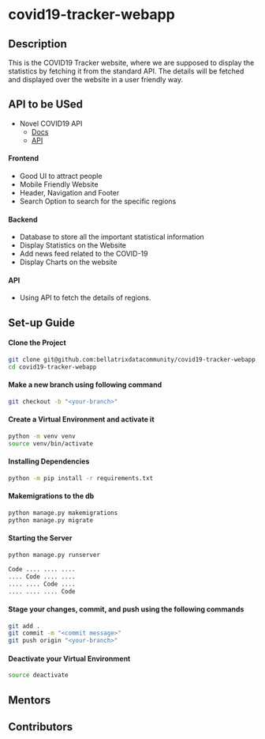 # covid19-tracker-webapp

## Description
This is the COVID19 Tracker website, where we are supposed to display the statistics by fetching it from the standard API. The details will be fetched and displayed over the website in a user friendly way.

## API to be USed
- Novel COVID19 API
  - [Docs](https://disease.sh/docs)
  - [API](https://disease.sh/v2/all)

#### Frontend
- Good UI to attract people
- Mobile Friendly Website
- Header, Navigation and Footer
- Search Option to search for the specific regions

#### Backend
- Database to store all the important statistical information
- Display Statistics on the Website
- Add news feed related to the COVID-19
- Display Charts on the website

#### API
- Using API to fetch the details of regions.

## Set-up Guide

#### Clone the Project
```sh
git clone git@github.com:bellatrixdatacommunity/covid19-tracker-webapp.git
cd covid19-tracker-webapp
```

#### Make a new branch using following command
```sh
git checkout -b "<your-branch>"
```

#### Create a Virtual Environment and activate it
```sh
python -m venv venv
source venv/bin/activate
```

#### Installing Dependencies
```sh
python -m pip install -r requirements.txt
```

#### Makemigrations to the db
```sh
python manage.py makemigrations
python manage.py migrate
```

#### Starting the Server
```sh
python manage.py runserver
```

```txt
Code .... .... ....
.... Code .... ....
.... .... Code ....
.... .... .... Code
```

#### Stage your changes, commit, and push using the following commands
```sh
git add .
git commit -m "<commit message>"
git push origin "<your-branch>"
```

#### Deactivate your Virtual Environment
```sh
source deactivate
```


## Mentors


## Contributors


